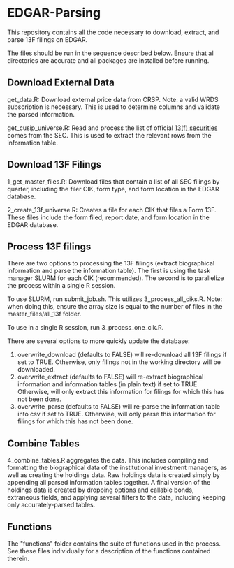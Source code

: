 # EDGAR-Parsing

This repository contains all the code necessary to download, extract, and parse 13F filings on EDGAR.

The files should be run in the sequence described below. Ensure that all directories are accurate and all packages are installed before running.

## Download External Data

get_data.R: Download external price data from CRSP. Note: a valid WRDS subscription is necessary. This is used to determine columns and validate the parsed information.

get_cusip_universe.R: Read and process the list of official [13(f) securities](https://www.sec.gov/divisions/investment/13flists.htm) comes from the SEC. This is used to extract the relevant rows from the information table.

## Download 13F Filings

1_get_master_files.R: Download files that contain a list of all SEC filings by quarter, including the filer CIK, form type, and form location in the EDGAR database.

2_create_13f_universe.R: Creates a file for each CIK that files a Form 13F. These files include the form filed, report date, and form location in the EDGAR database.

## Process 13F filings

There are two options to processing the 13F filings (extract biographical information and parse the information table). The first is using the task manager SLURM for each CIK (recommended). The second is to parallelize the process within a single R session.

To use SLURM, run submit_job.sh. This utilizes 3_process_all_ciks.R. Note: when doing this, ensure the array size is equal to the number of files in the master_files/all_13f folder.

To use in a single R session, run 3_process_one_cik.R.

There are several options to more quickly update the database:
1. overwrite_download (defaults to FALSE) will re-download all 13F filings if set to TRUE. Otherwise, only filings not in the working directory will be downloaded.
2. overwrite_extract (defaults to FALSE) will re-extract biographical information and information tables (in plain text) if set to TRUE. Otherwise, will only extract this information for filings for which this has not been done.
3. overwrite_parse (defaults to FALSE) will re-parse the information table into csv if set to TRUE. Otherwise, will only parse this information for filings for which this has not been done.

## Combine Tables

4_combine_tables.R aggregates the data. This includes compiling and formatting the biographical data of the institutional investment managers, as well as creating the holdings data. Raw holdings data is created simply by appending all parsed information tables together. A final version of the holdings data is created by dropping options and callable bonds, extraneous fields, and applying several filters to the data, including keeping only accurately-parsed tables.

## Functions

The "functions" folder contains the suite of functions used in the process. See these files individually for a description of the functions contained therein.

